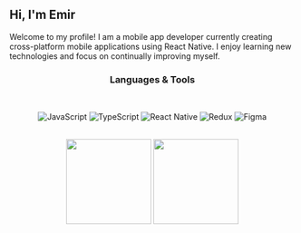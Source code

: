 ## Hi, I'm Emir

Welcome to my profile! I am a mobile app developer currently creating cross-platform mobile applications using React Native. I enjoy learning new technologies and focus on continually improving myself.

<div align="center">
    <h3>Languages & Tools</h3>
  <br>
    <p>
        <img src="https://img.shields.io/badge/javascript-%23323330.svg?style=for-the-badge&logo=javascript&logoColor=%23F7DF1E" alt="JavaScript" />
        <img src="https://img.shields.io/badge/typescript-%23007ACC.svg?style=for-the-badge&logo=typescript&logoColor=white" alt="TypeScript" />
        <img src="https://img.shields.io/badge/react_native-%2320232a.svg?style=for-the-badge&logo=react&logoColor=%2361DAFB" alt="React Native" />
        <img src="https://img.shields.io/badge/redux-%23593d88.svg?style=for-the-badge&logo=redux&logoColor=white" alt="Redux" />
        <img src="https://img.shields.io/badge/figma-%23F24E1E.svg?style=for-the-badge&logo=figma&logoColor=white" alt="Figma" />
    </p>
</div>
<br>
<div align="center">
        <img src="https://github-readme-stats.vercel.app/api?username=EmirKrs&theme=dracula&hide_border=false&include_all_commits=false&count_private=true&card_width=300&line_height=20" style="height: 150px;" />
        <img src="https://github-readme-stats.vercel.app/api/top-langs/?username=EmirKrs&theme=dracula&hide_border=false&include_all_commits=false&count_private=false&layout=compact&card_width=300&line_height=150" style="height: 150px;" />
</div>
